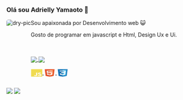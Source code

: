 ### Olá sou Adrielly Yamaoto 👋
 <img align="left" alt="dry-pic" height="150" style="border-radius:05px;"
      src="https://cdn.discordapp.com/attachments/825072196124278804/979070492445134988/download20220503175925.png">

<p> Sou apaixonada por Desenvolvimento web 😺 </p>
<p> Gosto de programar em javascript e Html, Design Ux e Ui.</p>

##

<div style="display: inline_block"><br>
  <a href="https://github.com/AdriellYYamaoto">
  <img height="180em"align="center" src="https://github-readme-stats.vercel.app/api?username=AdriellYYamaoto&show_icons=true&theme=gruvbox&include_all_commits=true&count_private=true"/>
  <img height="180em"align="center"src="https://github-readme-stats.vercel.app/api/top-langs/?username=AdriellYYamaoto&layout=compact&langs_count=7&theme=gruvbox"/>

</div>

 
<div style="display: inline_block"><br>
  <img align="center" alt="dry-Js" height="20" width="30" src="https://raw.githubusercontent.com/devicons/devicon/master/icons/javascript/javascript-plain.svg">
  <img align="center" alt="dry-HTML" height="20" width="30" src="https://raw.githubusercontent.com/devicons/devicon/master/icons/html5/html5-original.svg">
  <img align="center" alt="dry-CSS" height="20" width="30" src="https://raw.githubusercontent.com/devicons/devicon/master/icons/css3/css3-original.svg">
</div>
  
  
  ##
 
<div> 
  
  <a href = "mailto:adriellyfonseca97@gmail.com"><img src="https://img.shields.io/badge/-Gmail-%23333?style=for-the-badge&logo=gmail&logoColor=white" target="_blank"></a>
  <a href="https://www.linkedin.com/in/adrielly-cristine-da-fonseca-yamaoto/" target="_blank"><img src="https://img.shields.io/badge/-LinkedIn-%230077B5?style=for-the-badge&logo=linkedin&logoColor=white" target="_blank"></a> 
  </div>
